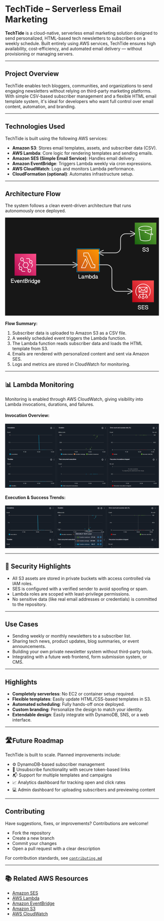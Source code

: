 # TechTide – Serverless Email Marketing

**TechTide** is a cloud-native, serverless email marketing solution designed to send personalized, HTML-based tech newsletters to subscribers on a weekly schedule. Built entirely using AWS services, TechTide ensures high availability, cost-efficiency, and automated email delivery — without provisioning or managing servers.

---

## Project Overview

TechTide enables tech bloggers, communities, and organizations to send engaging newsletters without relying on third-party marketing platforms. With simple CSV-based subscriber management and a flexible HTML email template system, it's ideal for developers who want full control over email content, automation, and branding.

---

## Technologies Used

TechTide is built using the following AWS services:

- **Amazon S3**: Stores email templates, assets, and subscriber data (CSV).
- **AWS Lambda**: Core logic for rendering templates and sending emails.
- **Amazon SES (Simple Email Service)**: Handles email delivery.
- **Amazon EventBridge**: Triggers Lambda weekly via cron expressions.
- **AWS CloudWatch**: Logs and monitors Lambda performance.
- **CloudFormation (optional)**: Automates infrastructure setup.

---

## Architecture Flow

The system follows a clean event-driven architecture that runs autonomously once deployed.

![TechTide Architecture](https://raw.githubusercontent.com/Atharavkag/Serverless-Email-Marketing/main/assets/flow.png)

**Flow Summary:**

1. Subscriber data is uploaded to Amazon S3 as a CSV file.
2. A weekly scheduled event triggers the Lambda function.
3. The Lambda function reads subscriber data and loads the HTML template from S3.
4. Emails are rendered with personalized content and sent via Amazon SES.
5. Logs and metrics are stored in CloudWatch for monitoring.

---

## 📊 Lambda Monitoring

Monitoring is enabled through AWS CloudWatch, giving visibility into Lambda invocations, durations, and failures.

#### Invocation Overview:

![Lambda Metrics 1](https://raw.githubusercontent.com/Atharavkag/Serverless-Email-Marketing/main/assets/lambda-metrics-1.png)

#### Execution & Success Trends:

![Lambda Metrics 2](https://raw.githubusercontent.com/Atharavkag/Serverless-Email-Marketing/main/assets/lambda-metrics-2.png)

---

## 🔐 Security Highlights

- All S3 assets are stored in private buckets with access controlled via IAM roles.
- SES is configured with a verified sender to avoid spoofing or spam.
- Lambda roles are scoped with least-privilege permissions.
- No sensitive data (like real email addresses or credentials) is committed to the repository.

---

## Use Cases

- Sending weekly or monthly newsletters to a subscriber list.
- Sharing tech news, product updates, blog summaries, or event announcements.
- Building your own private newsletter system without third-party tools.
- Integrating with a future web frontend, form submission system, or CMS.

---

## Highlights

- **Completely serverless**: No EC2 or container setup required.
- **Flexible templates**: Easily update HTML/CSS-based templates in S3.
- **Automated scheduling**: Fully hands-off once deployed.
- **Custom branding**: Personalize the design to match your identity.
- **Extendable design**: Easily integrate with DynamoDB, SNS, or a web interface.

---

## 🛣Future Roadmap

TechTide is built to scale. Planned improvements include:

- ⚙️ DynamoDB-based subscriber management
- 🧾 Unsubscribe functionality with secure token-based links
- 📬 Support for multiple templates and campaigns
- 📈 Analytics dashboard for tracking open and click rates
- 💻 Admin dashboard for uploading subscribers and previewing content

---

## Contributing

Have suggestions, fixes, or improvements? Contributions are welcome!

- Fork the repository
- Create a new branch
- Commit your changes
- Open a pull request with a clear description

For contribution standards, see [`contributing.md`](./contributing.md)

---


## 📚 Related AWS Resources

- [Amazon SES](https://docs.aws.amazon.com/ses/)
- [AWS Lambda](https://docs.aws.amazon.com/lambda/)
- [Amazon EventBridge](https://docs.aws.amazon.com/eventbridge/)
- [Amazon S3](https://docs.aws.amazon.com/s3/)
- [AWS CloudWatch](https://docs.aws.amazon.com/cloudwatch/)

